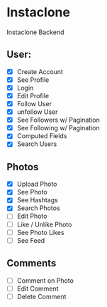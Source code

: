 #  Instaclone

Instaclone Backend

## User:

- [x] Create Account
- [x] See Profile
- [x] Login
- [x] Edit Profile
- [x] Follow User
- [x] unfollow User
- [x] See Followers w/ Pagination
- [x] See Following w/ Pagination
- [x] Computed Fields
- [x] Search Users

## Photos

- [x] Upload Photo
- [x] See Photo
- [x] See Hashtags
- [x] Search Photos
- [ ] Edit Photo
- [ ] Like / Unlike Photo
- [ ] See Photo Likes
- [ ] See Feed

## Comments

- [ ] Comment on Photo
- [ ] Edit Comment
- [ ] Delete Comment
